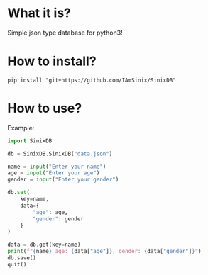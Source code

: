 # What it is?
Simple json type database for python3!

# How to install?
```
pip install "git+https://github.com/IAmSinix/SinixDB"
```

# How to use?
Example:
```python
import SinixDB

db = SinixDB.SinixDB("data.json")

name = input("Enter your name")
age = input("Enter your age")
gender = input("Enter your gender")

db.set(
    key=name,
    data={
        "age": age,
        "gender": gender
    }
)

data = db.get(key=name)
print(f"{name} age: {data["age"]}, gender: {data["gender"]}")
db.save()
quit()
```

